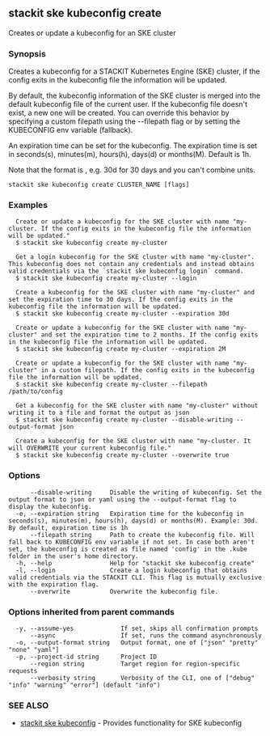 ## stackit ske kubeconfig create

Creates or update a kubeconfig for an SKE cluster

### Synopsis

Creates a kubeconfig for a STACKIT Kubernetes Engine (SKE) cluster, if the config exits in the kubeconfig file the information will be updated.

By default, the kubeconfig information of the SKE cluster is merged into the default kubeconfig file of the current user. If the kubeconfig file doesn't exist, a new one will be created.
You can override this behavior by specifying a custom filepath using the --filepath flag or by setting the KUBECONFIG env variable (fallback).

An expiration time can be set for the kubeconfig. The expiration time is set in seconds(s), minutes(m), hours(h), days(d) or months(M). Default is 1h.

Note that the format is <value><unit>, e.g. 30d for 30 days and you can't combine units.

```
stackit ske kubeconfig create CLUSTER_NAME [flags]
```

### Examples

```
  Create or update a kubeconfig for the SKE cluster with name "my-cluster. If the config exits in the kubeconfig file the information will be updated."
  $ stackit ske kubeconfig create my-cluster

  Get a login kubeconfig for the SKE cluster with name "my-cluster". This kubeconfig does not contain any credentials and instead obtains valid credentials via the `stackit ske kubeconfig login` command.
  $ stackit ske kubeconfig create my-cluster --login

  Create a kubeconfig for the SKE cluster with name "my-cluster" and set the expiration time to 30 days. If the config exits in the kubeconfig file the information will be updated.
  $ stackit ske kubeconfig create my-cluster --expiration 30d

  Create or update a kubeconfig for the SKE cluster with name "my-cluster" and set the expiration time to 2 months. If the config exits in the kubeconfig file the information will be updated.
  $ stackit ske kubeconfig create my-cluster --expiration 2M

  Create or update a kubeconfig for the SKE cluster with name "my-cluster" in a custom filepath. If the config exits in the kubeconfig file the information will be updated.
  $ stackit ske kubeconfig create my-cluster --filepath /path/to/config

  Get a kubeconfig for the SKE cluster with name "my-cluster" without writing it to a file and format the output as json
  $ stackit ske kubeconfig create my-cluster --disable-writing --output-format json

  Create a kubeconfig for the SKE cluster with name "my-cluster. It will OVERWRITE your current kubeconfig file."
  $ stackit ske kubeconfig create my-cluster --overwrite true
```

### Options

```
      --disable-writing     Disable the writing of kubeconfig. Set the output format to json or yaml using the --output-format flag to display the kubeconfig.
  -e, --expiration string   Expiration time for the kubeconfig in seconds(s), minutes(m), hours(h), days(d) or months(M). Example: 30d. By default, expiration time is 1h
      --filepath string     Path to create the kubeconfig file. Will fall back to KUBECONFIG env variable if not set. In case both aren't set, the kubeconfig is created as file named 'config' in the .kube folder in the user's home directory.
  -h, --help                Help for "stackit ske kubeconfig create"
  -l, --login               Create a login kubeconfig that obtains valid credentials via the STACKIT CLI. This flag is mutually exclusive with the expiration flag.
      --overwrite           Overwrite the kubeconfig file.
```

### Options inherited from parent commands

```
  -y, --assume-yes             If set, skips all confirmation prompts
      --async                  If set, runs the command asynchronously
  -o, --output-format string   Output format, one of ["json" "pretty" "none" "yaml"]
  -p, --project-id string      Project ID
      --region string          Target region for region-specific requests
      --verbosity string       Verbosity of the CLI, one of ["debug" "info" "warning" "error"] (default "info")
```

### SEE ALSO

* [stackit ske kubeconfig](./stackit_ske_kubeconfig.md)	 - Provides functionality for SKE kubeconfig

